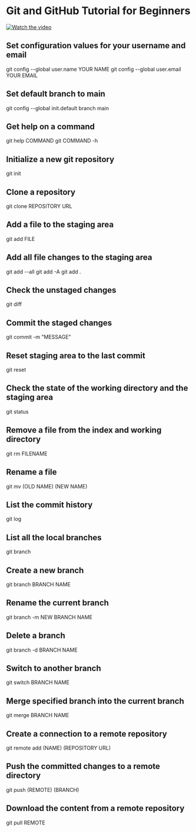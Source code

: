 # Git and GitHub Tutorial for Beginners

[![Watch the video](https://img.youtube.com/vi/tRZGeaHPoaw/maxresdefault.jpg)](https://youtu.be/tRZGeaHPoaw)

## Set configuration values for your username and email
git config --global user.name YOUR NAME
git config --global user.email YOUR EMAIL

## Set default branch to main
git config --global init.default branch main

## Get help on a command
git help COMMAND
git COMMAND -h

## Initialize a new git repository
git init

## Clone a repository
git clone REPOSITORY URL

## Add a file to the staging area
git add FILE

## Add all file changes to the staging area
git add --all
git add -A
git add .

## Check the unstaged changes
git diff

## Commit the staged changes
git commit -m "MESSAGE"

## Reset staging area to the last commit
git reset

## Check the state of the working directory and the staging area
git status

## Remove a file from the index and working directory
git rm FILENAME

## Rename a file
git mv (OLD NAME) (NEW NAME)

## List the commit history
git log

## List all the local branches
git branch

## Create a new branch
git branch BRANCH NAME

## Rename the current branch
git branch -m NEW BRANCH NAME

## Delete a branch
git branch -d BRANCH NAME

## Switch to another branch
git switch BRANCH NAME

## Merge specified branch into the current branch
git merge BRANCH NAME

## Create a connection to a remote repository
git remote add (NAME) (REPOSITORY URL)

## Push the committed changes to a remote directory
git push (REMOTE) (BRANCH)

## Download the content from a remote repository
git pull REMOTE

